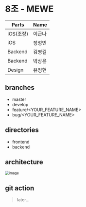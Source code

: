 #  8조 - MEWE

| Parts     | Name   |
|-----------|--------|
| iOS(조장) | 이근나 |
| iOS       | 정정빈 |
| Backend   | 김명길 |
| Backend   | 박상은 |
| Design    | 유정현 |

## branches
* master
* develop
* feature/<YOUR_FEATURE_NAME>
* bug/<YOUR_FEATURE_NAME>

## directories
* frontend
* backend

## architecture

<img src="https://user-images.githubusercontent.com/52783516/105282348-7b5efa00-5bf1-11eb-82de-b2f8d1de27b6.png" alt="image" style="zoom:80%;" />

## git action
> later...
